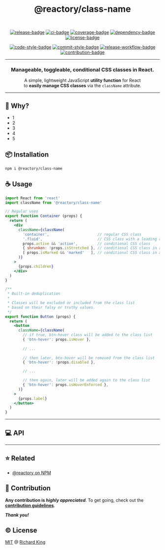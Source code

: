 <h1 align="center">
  @reactory/class-name
</h1>

<br />

<!-- Badges - 1st row -->
<p align="center">
  <!-- NPM badge -->
  <a href="https://www.npmjs.com/package/@reactory/class-name"><img src="https://img.shields.io/npm/v/@reactory/class-name?color=49B48A&style=flat-square&logo=npm" alt="release-badge"></a>
  <!-- CI badge -->
  <a href="https://github.com/reactory/class-name/actions?query=workflow%3ACI"><img src="https://github.com/reactory/class-name/workflows/CI/badge.svg?style=flat-square" alt="ci-badge"></a>
  <!-- Coverage badge -->
  <a href="https://codecov.io/gh/reactory/class-name"><img src="https://img.shields.io/codecov/c/github/reactory/class-name?style=flat-square&logo=codecov" alt="coverage-badge"></a>
  <!-- Dependency badge -->
  <a href="https://github.com/reactory/class-name/pulls?q=is%3Apr+is%3Aopen+label%3Asecurity"><img src="https://img.shields.io/badge/Dependabot-enabled-49B48A.svg?style=flat-square&logo=dependabot" alt="dependency-badge"></a>
  <!-- License badge -->
  <a href="https://github.com/reactory/class-name/blob/main/LICENSE"><img src="https://img.shields.io/badge/License-MIT-49B48A.svg?style=flat-square&logo=github" alt="license-badge"></a>
</p>

<!-- Badges - 2nd row -->
<p align="center">
  <!-- Code style badge -->
  <a href="https://www.npmjs.com/package/ts-standard"><img src="https://img.shields.io/badge/Code-StandardTS-3178C6.svg?style=flat-square&logo=typescript" alt="code-style-badge"></a>
  <!-- Commit style badge -->
  <a href="https://github.com/semantic-release/semantic-release/blob/master/CONTRIBUTING.md#commit-message-guidelines"><img src="https://img.shields.io/badge/Commit-Conventional_Commits-EF7B4D.svg?style=flat-square&logo=git" alt="commit-style-badge"></a>
  <!-- Release workflow badge -->
  <a href="https://semantic-release.gitbook.io/semantic-release"><img src="https://img.shields.io/badge/Release-Semantic_Release-ED2B88.svg?style=flat-square&logo=semanticweb" alt="release-workflow-badge"></a>  
  <!-- Contribution badge -->
  <a href="https://github.com/reactory/class-name/blob/main/.github/CONTRIBUTING.md"><img src="https://img.shields.io/badge/PRs-Welcome!-49B48A.svg?style=flat-square&logo=git" alt="contribution-badge"></a>
</p>

---

<h3 align="center">
  Manageable, toggleable, conditional CSS classes in React.
</h3>

<p align="center">
  A simple, lightweight JavaScript <b>utility function</b> for React <br/> to <b>easily manage CSS classes</b> via the <code>className</code> attribute.
</p>

---

## 🤔 Why?

- 1
- 2
- 3
- 4
- 5

## 📦 Installation

```
npm i @reactory/class-name
```

## ☕ Usage

```jsx
import React from 'react'
import className from '@reactory/class-name'

// Regular uses
export function Container (props) {
  return (
    <div
      className={className(
        'container',                      // regular CSS class
        '.fluid',                         // CSS class with a leading dot
        props.active && 'active',         // conditional CSS class        
        { shrunken: !props.isStretched }, // conditional CSS class in an object
        [ props.isMarked && 'marked'   ], // conditional CSS class in an array
      )}
    >
      {props.children}
    </div>
  )
}

/**
 * Built-in deduplication
 * 
 * Classes will be excluded or included from the class list
 * based on their falsy or truthy values.
 */
export function Button (props) {
  return (
    <button
      className={className(
        // if true, btn-hover class will be added to the class list
        { 'btn-hover': props.isHover },
        
        // ...        
        
        // then later, btn-hover will be removed from the class list
        { 'btn-hover': !props.disabled },

        // ...

        // then again, later will be added again to the class list
        { 'btn-hover': props.isHoverEnforced },
      )}
    >
      {props.label}
    </button>
  )
}
```

---

## 💻 API

<!--- <% api --->
<!--- api %> --->

---

## ⭐ Related

- [@reactory on NPM](https://www.npmjs.com/org/reactory)

## 🍻 Contribution

**Any contribution is ***highly appreciated*****. To get going, check out the [**contribution guidelines**][url-contrib-doc].

***Thank you!***

## ©️ License

[MIT][url-license-doc] @ [Richard King](https://richrdkng.com)

<!--- References =============================================================================== -->

<!--- URLs -->
[url-license-doc]: https://github.com/reactory/class-name/blob/main/LICENSE
[url-contrib-doc]: https://github.com/reactory/class-name/blob/main/.github/CONTRIBUTING.md
